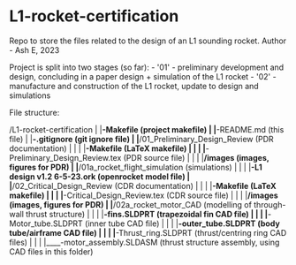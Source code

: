 # L1-rocket-certification
Repo to store the files related to the design of an L1 sounding rocket.
Author - Ash E, 2023

Project is split into two stages (so far):
	- '01' - preliminary development and design, concluding in a paper design + simulation of the L1 rocket
	- '02' - manufacture and construction of the L1 rocket, update to design and simulations

File structure:

/L1-rocket-certification
|
|____-Makefile					(project makefile)
|
|____-README.md					(this file)
|
|____-.gitignore					(git ignore file)
|
|____/01_Preliminary_Design_Review		(PDR documentation)
|	|
|	|____-Makefile				(LaTeX makefile)
|	|
|	|____-Preliminary_Design_Review.tex	(PDR source file)
|	|
|	|____/images				(images, figures for PDR)
|
|____/01a_rocket_flight_simulation		(simulations)
|	|
|	|____-L1 design v1.2 6-5-23.ork	(openrocket model file)
|
|____/02_Critical_Design_Review		(CDR documentation)
|	|
|	|____-Makefile				(LaTeX makefile)
|	|
|	|____-Critical_Design_Review.tex	(CDR source file)
|	|
|	|____/images				(images, figures for PDR)
|
|____/02a_rocket_motor_CAD			(modelling of through-wall thrust structure)
|	|
|	|____-fins.SLDPRT				(trapezoidal fin CAD file)
|	|
|	|____-Motor_tube.SLDPRT			(inner tube CAD file)
|	|
|	|____-outer_tube.SLDPRT			(body tube/airframe CAD file)
|	|
|	|____-Thrust_ring.SLDPRT		(thrust/centring ring CAD files)
|	|
|	|____-motor_assembly.SLDASM		(thrust structure assembly, using CAD files in this folder)